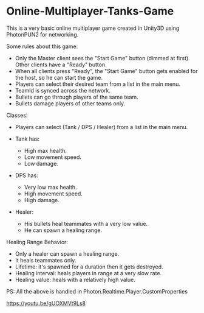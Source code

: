 # Online-Multiplayer-Tanks-Game
This is a very basic online multiplayer game created in Unity3D using PhotonPUN2 for networking.

Some rules about this game:
- Only the Master client sees the "Start Game" button (dimmed at first). Other clients have a "Ready" button.
- When all clients press "Ready", the "Start Game" button gets enabled for the host, so he can start the game.
- Players can select their desired team from a list in the main menu.
- TeamId is synced across the network.
- Bullets can go through players of the same team.
- Bullets damage players of other teams only.

Classes:
- Players can select (Tank / DPS / Healer) from a list in the main menu.

- Tank has:
    - High max health.
    - Low movement speed.
    - Low damage.
        
- DPS has:
    - Very low max health.
    - High movement speed.
    - High damage.

- Healer:
    - His bullets heal teammates with a very low value.
    - He can spawn a healing range.

Healing Range Behavior:
- Only a healer can spawn a healing range.
- It heals teammates only.
- Lifetime: it's spawned for a duration then it gets destroyed.
- Healing interval: heals players in range at a very slow rate.
- Healing value: heals with a relatively high value.

PS: All the above is handled in Photon.Realtime.Player.CustomProperties

https://youtu.be/gUOXMVt9Ls8
